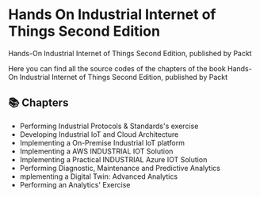 # Hands On Industrial Internet of Things Second Edition
Hands-On Industrial Internet of Things Second Edition, published by Packt

Here you can find all the source codes of the chapters of the book Hands-On Industrial Internet of Things Second Edition, published by Packt

## 📚 Chapters
* Performing Industrial Protocols & Standards's exercise
* Developing Industrial IoT and Cloud Architecture
* Implementing a On-Premise Industrial IoT platform
* Implementing a AWS INDUSTRIAL IOT Solution
* Implementing a Practical INDUSTRIAL Azure IOT Solution
* Performing Diagnostic, Maintenance and Predictive Analytics
* mplementing a Digital Twin: Advanced Analytics
* Performing an Analytics' Exercise
